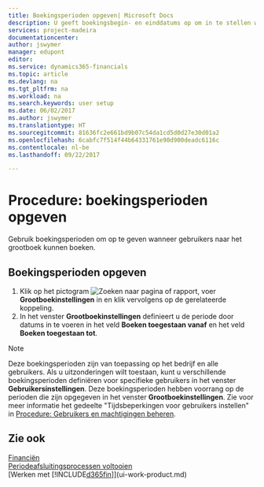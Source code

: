 ```yaml
---
title: Boekingsperioden opgeven| Microsoft Docs
description: U geeft boekingsbegin- en einddatums op om in te stellen wanneer gebruikers naar het grootboek kunnen boeken.
services: project-madeira
documentationcenter: 
author: jswymer
manager: edupont
editor: 
ms.service: dynamics365-financials
ms.topic: article
ms.devlang: na
ms.tgt_pltfrm: na
ms.workload: na
ms.search.keywords: user setup
ms.date: 06/02/2017
ms.author: jswymer
ms.translationtype: HT
ms.sourcegitcommit: 81636fc2e661bd9b07c54da1cd5d0d27e30d01a2
ms.openlocfilehash: 6cabfc7f514f44b64331761e90d900deadc6116c
ms.contentlocale: nl-be
ms.lasthandoff: 09/22/2017

---
```

# <a name="how-to-specify-posting-periods"></a>Procedure: boekingsperioden opgeven
Gebruik boekingsperioden om op te geven wanneer gebruikers naar het grootboek kunnen boeken.  

## <a name="to-specify-posting-periods"></a>Boekingsperioden opgeven
1. Klik op het pictogram ![Zoeken naar pagina of rapport](media/ui-search/search_small.png "pictogram Zoeken naar pagina of rapport"), voer **Grootboekinstellingen** in en klik vervolgens op de gerelateerde koppeling.  
2. In het venster **Grootboekinstellingen** definieert u de periode door datums in te voeren in het veld **Boeken toegestaan vanaf** en het veld **Boeken toegestaan tot**.  

> [!NOTE]  
>   Deze boekingsperioden zijn van toepassing op het bedrijf en alle gebruikers. Als u uitzonderingen wilt toestaan, kunt u verschillende boekingsperioden definiëren voor specifieke gebruikers in het venster **Gebruikersinstellingen**. Deze boekingsperioden hebben voorrang op de perioden die zijn opgegeven in het venster **Grootboekinstellingen**. Zie voor meer informatie het gedeelte "Tijdsbeperkingen voor gebruikers instellen" in [Procedure: Gebruikers en machtigingen beheren](ui-how-users-permissions.md).

## <a name="see-also"></a>Zie ook
[Financiën](finance.md)  
[Periodeafsluitingsprocessen voltooien](year-how-complete-period-end-processes.md)  
[Werken met [!INCLUDE[d365fin](includes/d365fin_md.md)]](ui-work-product.md)

